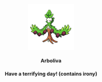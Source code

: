 <p align="center">
    <img src="https://raw.githubusercontent.com/PokeAPI/sprites/master/sprites/pokemon/930.png" width="150" height="150">
</p>
<h3 align="center"> <b>Arboliva</b></h3>
<h3 align="center">Have a terrifying day! (contains irony)</h3>
